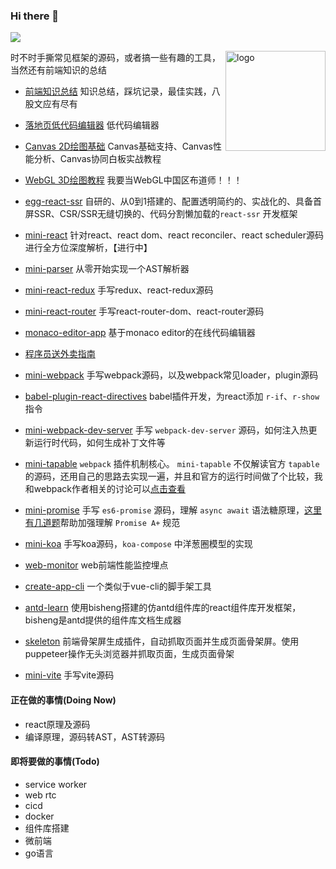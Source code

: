 ### Hi there 👋

<p> 
  <img src="https://profile-counter.glitch.me/lizuncong/count.svg" />
</p>

<img src="https://github-readme-stats.vercel.app/api?username=lizuncong&show_icons=true" alt="logo" height="160" align="right" />

时不时手撕常见框架的源码，或者搞一些有趣的工具，当然还有前端知识的总结

- [前端知识总结](https://lizuncong.github.io/) 知识总结，踩坑记录，最佳实践，八股文应有尽有

- [落地页低代码编辑器](https://lizuncong.github.io/web-editor/#/editor) 低代码编辑器

- [Canvas 2D绘图基础](https://lizuncong.github.io/excalidraw-app/) Canvas基础支持、Canvas性能分析、Canvas协同白板实战教程

- [WebGL 3D绘图教程](https://github.com/lizuncong/easy-webgl) 我要当WebGL中国区布道师！！！

- [egg-react-ssr](https://github.com/lizuncong/egg-react-ssr) 自研的、从0到1搭建的、配置透明简约的、实战化的、具备首屏SSR、CSR/SSR无缝切换的、代码分割懒加载的`react-ssr` 开发框架

- [mini-react](https://github.com/lizuncong/mini-react) 针对react、react dom、react reconciler、react scheduler源码进行全方位深度解析，【进行中】

- [mini-parser](https://github.com/lizuncong/mini-parser) 从零开始实现一个AST解析器

- [mini-react-redux](https://github.com/lizuncong/mini-react-redux) 手写redux、react-redux源码

- [mini-react-router](https://github.com/lizuncong/mini-react-router) 手写react-router-dom、react-router源码

- [monaco-editor-app](https://github.com/lizuncong/monaco-editor-app) 基于monaco editor的在线代码编辑器

- [程序员送外卖指南](https://github.com/lizuncong/food_delivery_guide)

- [mini-webpack](https://github.com/lizuncong/mini-webpack) 手写webpack源码，以及webpack常见loader，plugin源码

- [babel-plugin-react-directives](https://github.com/lizuncong/babel-plugin-react-directives) babel插件开发，为react添加 `r-if`、`r-show` 指令

- [mini-webpack-dev-server](https://github.com/lizuncong/mini-webpack-dev-server) 手写 `webpack-dev-server` 源码，如何注入热更新运行时代码，如何生成补丁文件等

- [mini-tapable](https://github.com/lizuncong/mini-tapable) `webpack` 插件机制核心。 `mini-tapable` 不仅解读官方 `tapable` 的源码，还用自己的思路去实现一遍，并且和官方的运行时间做了个比较，我和webpack作者相关的讨论可以[点击查看](https://github.com/webpack/tapable/issues/162)

- [mini-promise](https://github.com/lizuncong/mini-promise) 手写 `es6-promise` 源码，理解 `async await` 语法糖原理，[这里有几道题](https://github.com/lizuncong/mini-promise/blob/master/06-es6-promise/mini-promise/promise%E7%BB%83%E4%B9%A0%E9%A2%98.md)帮助加强理解 `Promise A+` 规范

- [mini-koa](https://github.com/lizuncong/mini-koa) 手写koa源码，`koa-compose` 中洋葱圈模型的实现

- [web-monitor](https://github.com/lizuncong/web-monitor) web前端性能监控埋点

- [create-app-cli](https://github.com/lizuncong/create-app-cli) 一个类似于vue-cli的脚手架工具

- [antd-learn](https://github.com/lizuncong/antd-learn) 使用bisheng搭建的仿antd组件库的react组件库开发框架，bisheng是antd提供的组件库文档生成器

- [skeleton](https://github.com/lizuncong/skeleton) 前端骨架屏生成插件，自动抓取页面并生成页面骨架屏。使用puppeteer操作无头浏览器并抓取页面，生成页面骨架

- [mini-vite](https://github.com/lizuncong/mini-vite) 手写vite源码

#### 正在做的事情(Doing Now)
- react原理及源码
- 编译原理，源码转AST，AST转源码

#### 即将要做的事情(Todo)
- service worker 
- web rtc
- cicd
- docker
- 组件库搭建
- 微前端
- go语言

